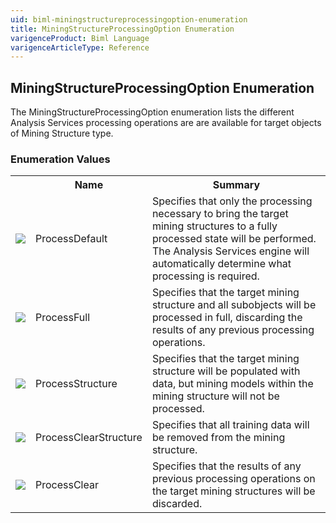 ```yaml
---
uid: biml-miningstructureprocessingoption-enumeration
title: MiningStructureProcessingOption Enumeration
varigenceProduct: Biml Language
varigenceArticleType: Reference
---
```


## MiningStructureProcessingOption Enumeration<div class="LanguageSummary"><div class ="SummaryItem">The MiningStructureProcessingOption enumeration lists the different Analysis Services processing operations are are available for target objects of Mining Structure type.</div></div><div class="EnumValueGroup">### Enumeration Values<table id="EnumValue" class="MemberList"><tbody><tr><th class="MemberTypeIconColumnHeader">&nbsp;</th><th class="MemberNameColumnHeader">Name</th><th class="MemberSummaryColumnHeader">Summary</th></tr><tr class="cd0"><td align="center" class="MemberTypeIcon"><img src="enumValue.png"></img></td><td class="MemberName">ProcessDefault</td><td class="MemberSummary"><div class ="SummaryItem">Specifies that only the processing necessary to bring the target mining structures to a fully processed state will be performed.  The Analysis Services engine will automatically determine what processing is required.</div></td></tr><tr class="cd1"><td align="center" class="MemberTypeIcon"><img src="enumValue.png"></img></td><td class="MemberName">ProcessFull</td><td class="MemberSummary"><div class ="SummaryItem">Specifies that the target mining structure and all subobjects will be processed in full, discarding the results of any previous processing operations.</div></td></tr><tr class="cd0"><td align="center" class="MemberTypeIcon"><img src="enumValue.png"></img></td><td class="MemberName">ProcessStructure</td><td class="MemberSummary"><div class ="SummaryItem">Specifies that the target mining structure will be populated with data, but mining models within the mining structure will not be processed.</div></td></tr><tr class="cd1"><td align="center" class="MemberTypeIcon"><img src="enumValue.png"></img></td><td class="MemberName">ProcessClearStructure</td><td class="MemberSummary"><div class ="SummaryItem">Specifies that all training data will be removed from the mining structure.</div></td></tr><tr class="cd0"><td align="center" class="MemberTypeIcon"><img src="enumValue.png"></img></td><td class="MemberName">ProcessClear</td><td class="MemberSummary"><div class ="SummaryItem">Specifies that the results of any previous processing operations on the target mining structures will be discarded.</div></td></tr></tbody></table></div>
